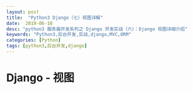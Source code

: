 ```yaml
---
layout: post
title:  "Python3 Django（七）视图详解"
date:  2019-06-10
desc: "python3 服务器开发系列之 Django 开发实战（六）：Django 视图详细介绍"
keywords: "Python3,后台开发,实战,django,MVC,ORM"
categories: [Python]
tags: [python3,后台开发,django]
---
```

# Django - 视图